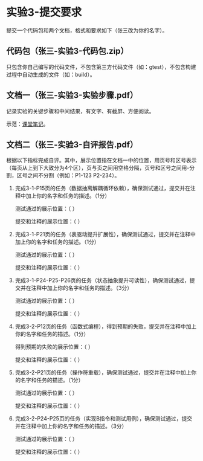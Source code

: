 # 实验3-提交要求

提交一个代码包和两个文档，格式和要求如下（张三改为你的名字）。

## 代码包（张三-实验3-代码包.zip）

只包含你自己编写的代码文件，不包含第三方代码文件（如：gtest），不包含构建过程中自动生成的文件（如：build）。

## 文档一（张三-实验3-实验步骤.pdf）

记录实验的关键步骤和中间结果，有文字、有截屏、方便阅读。

示范：[课堂笔记](https://uestc.feishu.cn/docx/PYmyd92S4oLNwrxljV0c2qKdnGP)。

## 文档二（张三-实验3-自评报告.pdf）

根据以下指标完成自评。其中，展示位置指在文档一中的位置，用页号和区号表示（每页从上到下大致分为4个区），页与页之间用空格分隔，页号和区号之间用-分割，区号之间不分割（例如：P1-123 P2-234）。

1. 完成3-1-P15页的任务（数据抽离解耦循环依赖），确保测试通过，提交并在注释中加上你的名字和任务的描述。（1分）

    测试通过的展示位置：（   ）

    提交和注释的展示位置：（   ）

2. 完成3-1-P21页的任务（表驱动提升扩展性），确保测试通过，提交并在注释中加上你的名字和任务的描述。（1分）

    测试通过的展示位置：（   ）

    提交和注释的展示位置：（   ）

3. 完成3-1-P24-P25-P26页的任务（状态抽象提升可读性），确保测试通过，提交并在注释中加上你的名字和任务的描述。（3分）

    测试通过的展示位置：（   ）

    提交和注释的展示位置：（   ）

4. 完成3-2-P12页的任务（函数式编程），得到预期的失败，提交并在注释中加上你的名字和任务的描述。（1分）

    得到预期的失败的展示位置：（   ）

    提交和注释的展示位置：（   ）

5. 完成3-2-P21页的任务（操作符重载），确保测试通过，提交并在注释中加上你的名字和任务的描述。（1分）

    测试通过的展示位置：（   ）

    提交和注释的展示位置：（   ）

6. 完成3-2-P24-P25页的任务（实现B指令和测试用例），确保测试通过，提交并在注释中加上你的名字和任务的描述。（3分）

    测试通过的展示位置：（   ）

    提交和注释的展示位置：（   ）
